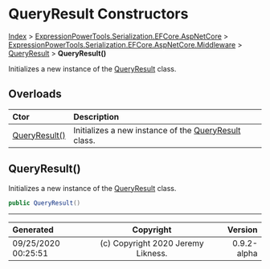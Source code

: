 ﻿# QueryResult Constructors

[Index](../index.md) > [ExpressionPowerTools.Serialization.EFCore.AspNetCore](ExpressionPowerTools.Serialization.EFCore.AspNetCore.a.md) > [ExpressionPowerTools.Serialization.EFCore.AspNetCore.Middleware](ExpressionPowerTools.Serialization.EFCore.AspNetCore.Middleware.n.md) > [QueryResult](ExpressionPowerTools.Serialization.EFCore.AspNetCore.Middleware.QueryResult.cs.md) > **QueryResult()**

Initializes a new instance of the [QueryResult](ExpressionPowerTools.Serialization.EFCore.AspNetCore.Middleware.QueryResult.cs.md) class.

## Overloads

| Ctor | Description |
| :-- | :-- |
| [QueryResult()](#queryresult) | Initializes a new instance of the [QueryResult](ExpressionPowerTools.Serialization.EFCore.AspNetCore.Middleware.QueryResult.cs.md) class. |

## QueryResult()

Initializes a new instance of the [QueryResult](ExpressionPowerTools.Serialization.EFCore.AspNetCore.Middleware.QueryResult.cs.md) class.

```csharp
public QueryResult()
```



---

| Generated | Copyright | Version |
| :-- | :-: | --: |
| 09/25/2020 00:25:51 | (c) Copyright 2020 Jeremy Likness. | 0.9.2-alpha |
